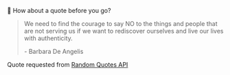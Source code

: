 📣 How about a quote before you go?

> We need to find the courage to say NO to the things and people that are not serving us if we want to rediscover ourselves and live our lives with authenticity.
>
> <p>- Barbara De Angelis</p>

Quote requested from [Random Quotes API](https://github.com/lukePeavey/quotable)
